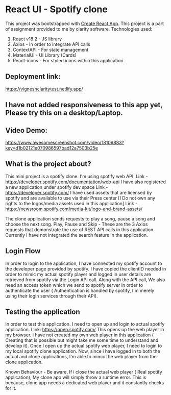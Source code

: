 # React UI - Spotify clone 

This project was bootstrapped with [Create React App](https://github.com/facebook/create-react-app).
This project is a part of assignment provided to me by clarity software. 
Technologies used:
1. React v18.2 - JS library
2. Axios - In order to integrate API calls
3. ContextAPI - For state management
4. MaterialUI - UI Library (Cards)
5. React-icons - For styled icons within this application.

## Deployment link:
https://vigneshclaritytest.netlify.app/

## I have not added responsiveness to this app yet, Please try this on a desktop/Laptop.

## Video Demo:
https://www.awesomescreenshot.com/video/18109883?key=d1b02121e070986597bad12a7503b25e

## What is the project about?

This mini project is a spotify clone. I'm using spotify web API.
Link - https://developer.spotify.com/documentation/web-api
I have also registered a new application under spotify dev space
Link - https://developer.spotify.com/
I have used assets that are licensed by spotify and are available to use via their Press center
[I Do not own any rights to the logos/media assets used in this application]
Link - https://newsroom.spotify.com/media-kit/logo-and-brand-assets/

The clone application sends requests to play a song, pause a song and choose the next song.
Play, Pause and Skip - These are the 3 Axios requests that demonstrate the use of REST API calls in this application.
Currently I have not integrated the search feature in the application.

## Login Flow
In order to login to the application, I have connected my spotify account to the developer page provided by spotify. 
I have copied the clientID needed in order to mimic my actual spotify player and logged in user details are retrieved 
from spotify via the Login API call. Along with the API call, We also need an access token which we send to spotify server in order to authenticate the user ( Authentication is handled by spotify, I'm merely using their login services through their API).


## Testing the application
In order to test this application. I need to open up and login to actual spotify application.
Link: https://open.spotify.com/ 
This opens up the web player in my browser.
I have not created my own web player in this application ( Creating that is possible but might take me some time to understand and develop it). 
Once I open up the actual spotify web player, I need to login to my local spotify clone application.
Now, since i have logged in to both the actual and clone applications, I'm able to mimic the web player from the clone application.

Known Behaviour - 
Be aware, If i close the actual web player ( Real spotify application), My clone app will simply throw a runtime error. 
This is because, clone app needs a dedicated web player and it constantly checks for it. 




